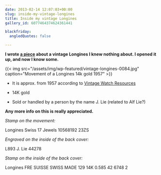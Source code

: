 ```yaml
---
date: 2013-02-14 12:07:03+00:00
slug: inside-my-vintage-longines
title: Inside my vintage Longines
gallery_id: 6077464374624361441

blackfriday:
  angledQuotes: false

---
```


**I wrote [a piece](http://bepsays.com/2012/10/my-vinage-longines/) about a vintage Longines I knew nothing about. I opened it up, and now I know some.**

{{< img src="/assets/img/wp-featured/vintage-longines-0084.jpg" caption="Movement of a Longines 14k gold 1957" >}}

<!--more-->
	
  * It is approx. from 1957 according to [Vintage Watch Resources](http://www.vintagewatchresources.com/year_identifier.php)

	
  * 14K gold

	
  * Sold or handled by a person by the name J. Lie (related to Alf Lie?)


**Any more info on this is really appreciated.**

_Stamp on the movement:_

Longines Swiss
17 Jewels
10568192
23ZS

_Engraved on the inside of the back cover:_

L893
J. Lie 44278

_Stamp on the inside of the back cover:_

Longines
FRE SUISSE
SWISS MADE
129
14K
0.585
42
6748 2
